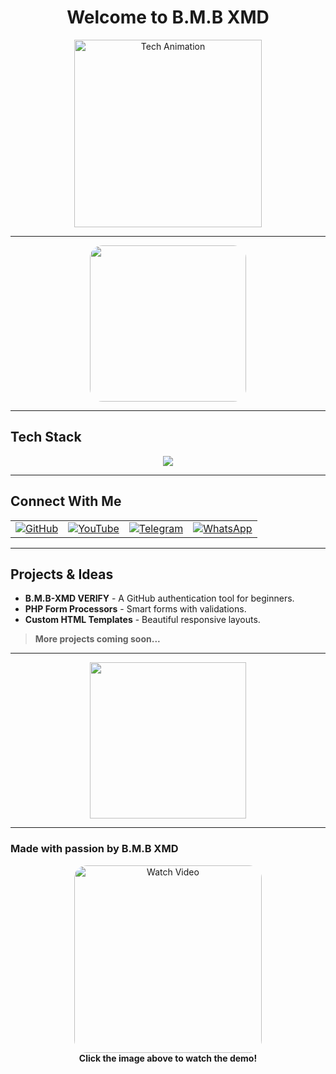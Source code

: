 <h1 align="center">Welcome to B.M.B XMD</h1>

<p align="center">
  <img src="https://cdn.dribbble.com/users/1162077/screenshots/3848914/media/7ed7d5ca074b48b328150e5c9b6aa52c.gif" alt="Tech Animation" width="300"/>
</p>

---
<div align="center">
  <img src="https://files.catbox.moe/mi4qng.jpg" width="250" style="border-radius: 20px;" />
</div>

---

## Tech Stack

<p align="center">
  <img src="https://skillicons.dev/icons?i=html,css,js,php,git,github,vscode,linux" />
</p>

---

## Connect With Me

<table>
  <tr>
    <td><a href="https://github.com/bmb200" target="_blank"><img alt="GitHub" src="https://img.shields.io/badge/GitHub-%2312100E.svg?style=for-the-badge&logo=github&logoColor=white" /></a></td>
    <td><a href="https://www.youtube.com/@bmb-md" target="_blank"><img alt="YouTube" src="https://img.shields.io/badge/YouTube-bmb--md-red?style=for-the-badge&logo=youtube&logoColor=white" /></a></td>
    <td><a href="https://t.me/bmb-xmd" target="_blank"><img alt="Telegram" src="https://img.shields.io/badge/Telegram-bmb--xmd-0088cc?style=for-the-badge&logo=telegram&logoColor=white" /></a></td>
    <td><a href="https://wa.me/255767862457" target="_blank"><img alt="WhatsApp" src="https://img.shields.io/badge/WhatsApp-Chat-green?style=for-the-badge&logo=whatsapp&logoColor=white" /></a></td>
  </tr>
</table>

---

## Projects & Ideas

- **B.M.B-XMD VERIFY** - A GitHub authentication tool for beginners.
- **PHP Form Processors** - Smart forms with validations.
- **Custom HTML Templates** - Beautiful responsive layouts.

> **More projects coming soon...**

---

<p align="center">
  <img src="https://media.giphy.com/media/qgQUggAC3Pfv687qPC/giphy.gif" width="250">
</p>

---

### Made with passion by **B.M.B XMD**




<div align="center">
  <a href="https://files.catbox.moe/pcv886.mp4" target="_blank">
    <img src="https://files.catbox.moe/mi4qng.jpg" width="300" style="border-radius: 20px;" alt="Watch Video" />
  </a>
  <br/>
  <b>Click the image above to watch the demo!</b>
</div>
